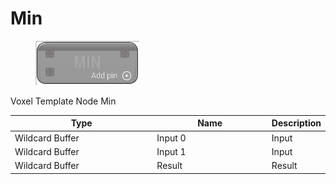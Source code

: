 # Min

<div align="left" data-full-width="false">

<figure><img src="Min.png" alt=""><figcaption></figcaption></figure>

</div>

Voxel Template Node Min

<table>
<thead><tr><th width="250">Type</th><th width="200">Name</th><th>Description</th></tr></thead>
<tbody>
<tr><td>Wildcard Buffer</td><td>Input 0</td><td>Input</td></tr>
<tr><td>Wildcard Buffer</td><td>Input 1</td><td>Input</td></tr>
<tr><td>Wildcard Buffer</td><td>Result</td><td>Result</td></tr>
</tbody>
</table>